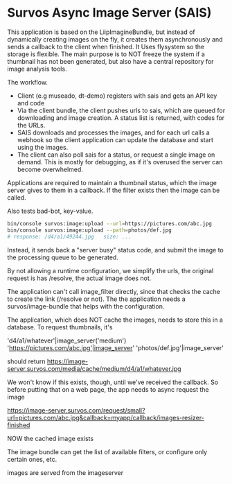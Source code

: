 # Survos Async Image Server (SAIS)

This application is based on the LiipImagineBundle, but instead of dynamically creating images on the fly, it creates them asynchronously and sends a callback to the client when finished.   It Uses flysystem so the storage is flexible.  The main purpose is to NOT freeze the system if a thumbnail has not been generated, but also have a central repository for image analysis tools.

The workflow.

* Client (e.g museado, dt-demo) registers with sais and gets an API key and code
* Via the client bundle, the client pushes urls to sais, which are queued for downloading and image creation.  A status list is returned, with codes for the URLs.
* SAIS downloads and processes the images, and for each url calls a webhook so the client application can update the database and start using the images.
* The client can also poll sais for a status, or request a single image on demand.  This is mostly for debugging, as if it's overused the server can become overwhelmed.

Applications are required to maintain a thumbnail status, which the image server gives to them in a callback. If the filter exists then the image can be called.

Also tests bad-bot, key-value.  


```bash
bin/console survos:image:upload --url=https://pictures.com/abc.jpg
bin/console survos:image:upload --path=photos/def.jpg
# response: /d4/a1/49244.jpg   size: ...
```


Instead, it sends back a "server busy" status code, and submit the image to the processing queue to be generated.

By not allowing a runtime configuration, we simplify the urls, the original request is has /resolve, the actual image does not.

The application can't call image_filter directly, since that checks the cache to create the link (/resolve or not).  The the application needs a survos/image-bundle that helps with the configuration.


The application, which does NOT cache the images, needs to store this in a database.  To request thumbnails, it's 

'd4/a1/whatever'|image_server('medium')
'https://pictures.com/abc.jpg'|image_server'
'photos/def.jpg'|image_server'

should return https://image-server.survos.com/media/cache/medium/d4/a1/whatever.jpg

We won't know if this exists, though, until we've received the callback.  So before putting that on a web page, the app needs to async request the image

https://image-server.survos.com/request/small?url=pictures.com/abc.jpg&callback=myapp/callback/images-resizer-finished

NOW the cached image exists

The image bundle can get the list of available filters, or configure only certain ones, etc.



images are served from the imageserver
